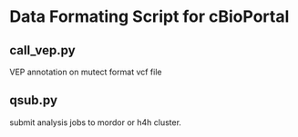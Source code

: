 # Data Formating Script for cBioPortal
## call_vep.py
VEP annotation on mutect format vcf file
## qsub.py
submit analysis jobs to mordor or h4h cluster.
